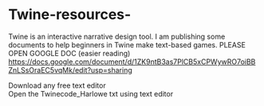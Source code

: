 # Twine-resources-
Twine is an interactive narrative design tool. I am publishing some documents to help beginners in Twine make text-based games. 
PLEASE OPEN GOOGLE DOC (easier reading) 
 https://docs.google.com/document/d/1ZK9ntB3as7PlCB5xCPWywRO7oiBBZnLSsOraEC5vqMk/edit?usp=sharing  

Download any free text editor  
Open the Twinecode_Harlowe txt using text editor  
